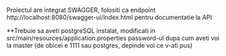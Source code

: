 Proiectul are integrat SWAGGER, folositi ca endpoint http://localhost:8080/swagger-ui/index.html pentru documentatie la API

**Trebuie sa aveti postgreSQL instalat, modificati in src/main/resources/application.properties password-ul dupa cum aveti voi la master
(de obicei e 1111 sau postgres, depinde voi ce v-ati pus)